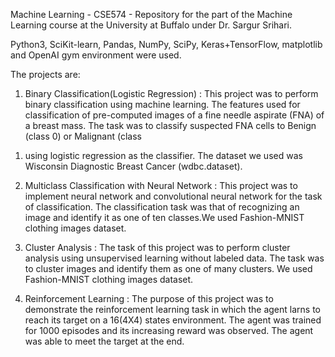 Machine Learning - CSE574 - 
Repository for the part of the Machine Learning course at the University at Buffalo under Dr. Sargur Srihari.

Python3, SciKit-learn, Pandas, NumPy, SciPy, Keras+TensorFlow, matplotlib and OpenAI gym environment were used.

The projects are:
1. Binary Classification(Logistic Regression) :
This project was to perform binary classification using machine learning. 
The features used for classification of pre-computed images of a fine needle aspirate (FNA) of
a breast mass. The task was to classify suspected FNA cells to Benign (class 0) or Malignant (class
1) using logistic regression as the classifier. The dataset we used was Wisconsin Diagnostic Breast
Cancer (wdbc.dataset).


2. Multiclass Classification with Neural Network :
This project was to implement neural network and convolutional neural network for the task of classification.
The classification task was that of recognizing an image and identify it as one of ten classes.We used Fashion-MNIST clothing images dataset.


3. Cluster Analysis :
The task of this project was to perform cluster analysis using unsupervised
learning without labeled data. The task was to cluster images and identify them as one of many clusters. We used Fashion-MNIST clothing images dataset.


4. Reinforcement Learning :
The purpose of this project was to demonstrate the reinforcement learning task in
which the agent larns to reach its target on a 16(4X4) states environment. The agent was trained for 1000 episodes and its increasing reward was
observed. The agent was able to meet the target at the end.
